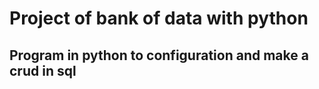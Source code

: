 # Project of bank of data with python

## Program in python to configuration and make a crud in sql

